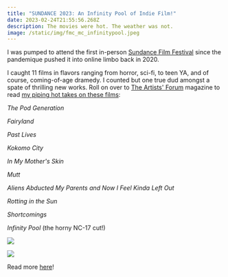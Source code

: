 ```yaml
---
title: "SUNDANCE 2023: An Infinity Pool of Indie Film!"
date: 2023-02-24T21:55:56.268Z
description: The movies were hot. The weather was not.
image: /static/img/fmc_mc_infinitypool.jpeg
---
```

I was pumped to attend the first in-person [Sundance Film Festival](https://www.sundance.org) since the pandemique pushed it into online limbo back in 2020. 

I caught 11 films in flavors ranging from horror, sci-fi, to teen YA, and of course, coming-of-age dramedy. I counted but one true dud amongst a spate of thrilling new works. Roll on over to [The Artists' Forum](https://theartistsforum.org/film-2023-sundance-film-festival/) magazine to read [my piping hot takes on these films](https://theartistsforum.org/film-2023-sundance-film-festival/):

*The Pod Generation*

*Fairyland*

*Past Lives*

*Kokomo City*

*In My Mother's Skin*

*Mutt*

*Aliens Abducted My Parents and Now I Feel Kinda Left Out*

*Rotting in the Sun*

*Shortcomings*

*Infinity Pool* (the horny NC-17 cut!)

![](/static/img/327496831_218004093998847_1000087551939639683_n.jpg)

![](/static/img/327609008_744725190115595_2378006978241768748_n.jpg)

Read more [here](https://theartistsforum.org/film-2023-sundance-film-festival/)!